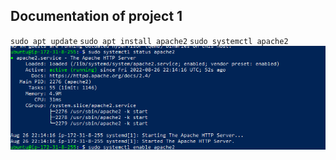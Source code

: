 ## Documentation of project 1

`sudo apt update`
`sudo apt install apache2`
`sudo systemctl apache2`
![Apache status](./images/Apache-Status.PNG)